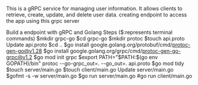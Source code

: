 This is a gRPC service for managing user information. It allows clients to retrieve, create, update, and delete user data.
creating endpoint to access the app using this grpc server


Build a endpoint with gRPC and Golang
Steps ($:represents terminal commands)
$mkdir grpc-go
$cd grpc-go
$mkdir protoc
$touch api.proto
Update api.proto
$cd ..
$go install google.golang.org/protobuf/cmd/protoc-gen-go@v1.28
$go install google.golang.org/grpc/cmd/protoc-gen-go-grpc@v1.2
$go mod init grpc
$export PATH="$PATH:$(go env GOPATH)/bin"
protoc --go-grpc_out=. --go_out=. api.proto
$go mod tidy
$touch server/main.go
$touch client/main.go
Update server/main.go
$gofmt -s -w server/main.go
$go run server/main.go
#go run client/main.go
